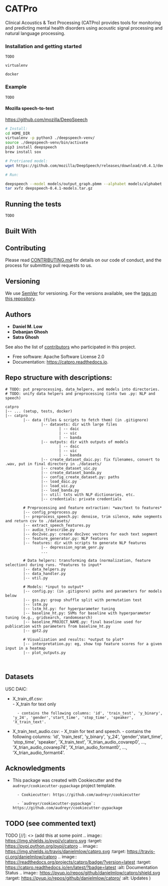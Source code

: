 # CATPro

Clinical Acoustics & Text Processing (CATPro) provides tools for monitoring and predicting mental health disorders using acoustic signal processing and natural language processing.

### Installation and getting started

```
TODO 

virtualenv

docker

```

### Example


```
TODO
```


#### Mozilla speech-to-text
https://github.com/mozilla/DeepSpeech

```bash
# Install:
cd HOME_DIR
virtualenv -p python3 ./deepspeech-venv/
source ./deepspeech-venv/bin/activate
pip3 install deepspeech
brew install sox

# Pretrianed model:
wget https://github.com/mozilla/DeepSpeech/releases/download/v0.4.1/deepspeech-0.4.1-models.tar.gz

# Run:

deepspeech --model models/output_graph.pbmm --alphabet models/alphabet.txt --lm models/lm.binary --trie models/trie --audio ./data/datasets/banda/556_b.wav
tar xvfz deepspeech-0.4.1-models.tar.gz
```

## Running the tests

```
TODO
```


## Built With

<!-- * [Dropwizard](http://www.dropwizard.io/1.0.2/docs/) - The web framework used
* [Maven](https://maven.apache.org/) - Dependency Management
* [ROME](https://rometools.github.io/rome/) - Used to generate RSS Feeds -->

## Contributing

Please read [CONTRIBUTING.md](https://gist.github.com/PurpleBooth/b24679402957c63ec426) for details on our code of conduct, and the process for submitting pull requests to us.

## Versioning

We use [SemVer](http://semver.org/) for versioning. For the versions available, see the [tags on this repository](https://github.com/your/project/tags). 

## Authors

* **Daniel M. Low** 
* **Debanjan Ghosh**
* **Satra Ghosh** 

See also the list of [contributors](https://github.com/your/project/contributors) who participated in this project.

* Free software: Apache Software License 2.0
* Documentation: https://catpro.readthedocs.io.




## Repo structure with descriptions:

```
# TODO: put preprocessing, data_helpers, and models into directories. 
# TODO: unify data helpers and preprocessing (into two .py: NLP and speech)

catpro
|-- ... (setup, tests, docker)
|-- catpro
        |-- data (files & scripts to fetch them) (in .gitignore)
                |-- datasets: dir with large files 
                        | -- daic
                        | -- uic
                        | -- banda
                |-- outputs: dir with outputs of models 
                        | -- daic
                        | -- uic
                        | -- banda
                |-- create_dataset_daic.py: fix filenames, convert to .wav, put in final directory in ./datasets/
                |-- create_dataset_uic.py
                |-- create_dataset_banda.py
                |-- config_create_dataset.py: paths
                |-- load_daic.py
                |-- load_uic.py
                |-- load_banda.py
                |-- util: txts with NLP dictionaries, etc.
                |-- credentials: private credentials

        # Preprocessing and feature extraction: *wav/text to features*
        |-- config_preprocess.py
        |-- preprocess_speech.py: denoise, trim silence, make segments and return csv to ./datasets/
        |-- extract_speech_features.py 
        |-- audio_transcribe.py
        |-- doc2vec.py: create doc2vec vectors for each text segment
        |-- feature_generator.py: NLP features
        |-- features: dir with scripts to generate NLP features
                |-- depression_ngram_genr.py
                ...

        # Data helpers: transforming data (normalization, feature selection) during runs. *Features to input* 
        |-- data_helpers.py
        |-- data_handler.py
        |-- util.py

        # Models: *input to output*
        |-- config.py: (in .gitignore) paths and parameters for models below
        |-- gss.py: group shuffle split with permutation test
        |-- lstm.py
        |-- lstm_ht.py: for hyperparameter tuning
        |-- baseline_ht.py: SVMs for baseline with hyperparameter tuning (e.g., gridsearch, randomsearch)
        |-- baseline_PROJECT_NAME.py: final baseline used for publication with parameters from baseline_ht.py
        |-- gpt2.py

        # Visualization and results: *output to plot*
        |-- interpretation.py: eg, show top feature scores for a given input in a heatmap
        |-- plot_outputs.py

        
```

## Datasets

USC DAIC:

- X_train_df.csv:  
        - X_train for text only

        - contains the following columns: 'id', 'train_test', 'y_binary', 'y_24', 'gender','start_time', 'stop_time', 'speaker', 'X_train_text'.

- X_train_text_audio.csv:
        - X_train for text and speech.
        - contains the following columns: 'id', 'train_test', 'y_binary', 'y_24', 'gender','start_time', 'stop_time', 'speaker', 'X_train_text', 'X_trian_audio_covarep0', ..., 'X_trian_audio_covarep74', 'X_trian_audio_formant0', ..., 'X_trian_audio_formant4'.  


## Acknowledgments

* This package was created with Cookiecutter and the `audreyr/cookiecutter-pypackage` project template.

        - Cookiecutter: https://github.com/audreyr/cookiecutter

        - `audreyr/cookiecutter-pypackage`: https://github.com/audreyr/cookiecutter-pypackage



TODO (see commented text)
-----

TODO
[//]: <> (add this at some point
.. image:: https://img.shields.io/pypi/v/catpro.svg
        :target: https://pypi.python.org/pypi/catpro
.. image:: https://img.shields.io/travis/danielmlow/catpro.svg
        :target: https://travis-ci.org/danielmlow/catpro
.. image:: https://readthedocs.org/projects/catpro/badge/?version=latest
        :target: https://catpro.readthedocs.io/en/latest/?badge=latest
        :alt: Documentation Status
.. image:: https://pyup.io/repos/github/danielmlow/catpro/shield.svg
     :target: https://pyup.io/repos/github/danielmlow/catpro/
     :alt: Updates 
)
